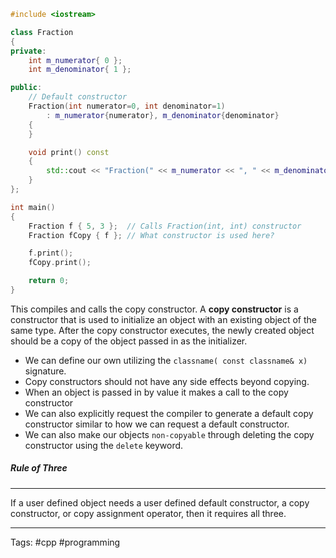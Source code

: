 ```cpp
#include <iostream>

class Fraction
{
private:
    int m_numerator{ 0 };
    int m_denominator{ 1 };

public:
    // Default constructor
    Fraction(int numerator=0, int denominator=1)
        : m_numerator{numerator}, m_denominator{denominator}
    {
    }

    void print() const
    {
        std::cout << "Fraction(" << m_numerator << ", " << m_denominator << ")\n";
    }
};

int main()
{
    Fraction f { 5, 3 };  // Calls Fraction(int, int) constructor
    Fraction fCopy { f }; // What constructor is used here?

    f.print();
    fCopy.print();

    return 0;
}
```

This compiles and calls the copy constructor. A **copy constructor** is a constructor that is used to initialize an object with an existing object of the same type. After the copy constructor executes, the newly created object should be a copy of the object passed in as the initializer.

- We can define our own utilizing the `classname( const classname& x)` signature. 
- Copy constructors should not have any side effects beyond copying. 
- When an object is passed in by value it makes a call to the copy constructor 
- We can also explicitly request the compiler to generate a default copy constructor similar to how we can request a default constructor. 
- We can also make our objects `non-copyable` through deleting the copy constructor using the `delete` keyword. 

##### Rule of Three
___
If a user defined object needs a user defined default constructor, a copy constructor, or copy assignment operator, then it requires all three.

___
Tags: #cpp #programming